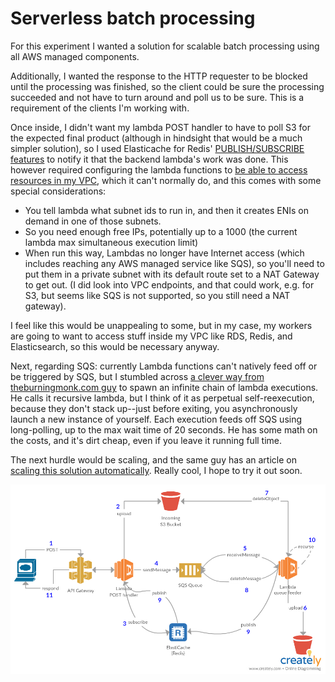 # Serverless batch processing

For this experiment I wanted a solution for scalable batch processing using all AWS managed components.

Additionally, I wanted the response to the HTTP requester to be blocked until the processing was finished, so the client could be sure the processing succeeded and not have to turn around and poll us to be sure. This is a requirement of the clients I'm working with.

Once inside, I didn't want my lambda POST handler to have to poll S3 for the expected final product (although in hindsight that would be a much simpler solution), so I used Elasticache for Redis' [PUBLISH/SUBSCRIBE features](https://redis.io/topics/pubsub) to notify it that the backend lambda's work was done. This however required configuring the lambda functions to [be able to access resources in my VPC](https://docs.aws.amazon.com/lambda/latest/dg/vpc.html), which it can't normally do, and this comes with some special considerations:

* You tell lambda what subnet ids to run in, and then it creates ENIs on demand in one of those subnets.
* So you need enough free IPs, potentially up to a 1000 (the current lambda max simultaneous execution limit)
* When run this way, Lambdas no longer have Internet access (which includes reaching any AWS managed service like SQS), so you'll need to put them in a private subnet with its default route set to a NAT Gateway to get out. (I did look into VPC endpoints, and that could work, e.g. for S3, but seems like SQS is not supported, so you still need a NAT gateway).

I feel like this would be unappealing to some, but in my case, my workers are going to want to access stuff inside my VPC like RDS, Redis, and Elasticsearch, so this would be necessary anyway.

Next, regarding SQS: currently Lambda functions can't natively feed off or be triggered by SQS, but I stumbled across [a clever way from theburningmonk.com guy]((http://theburningmonk.com/2016/04/aws-lambda-use-recursive-function-to-process-sqs-messages-part-1/)) to spawn an infinite chain of lambda executions. He calls it recursive lambda, but I think of it as perpetual self-reexecution, because they don't stack up--just before exiting, you asynchronously launch a new instance of yourself. Each execution feeds off SQS using long-polling, up to the max wait time of 20 seconds. He has some math on the costs, and it's dirt cheap, even if you leave it running full time.

The next hurdle would be scaling, and the same guy has an article on [scaling this solution automatically](https://medium.com/theburningmonk-com/aws-lambda-use-recursive-function-to-process-sqs-messages-part-2-28b488993d8e). Really cool, I hope to try it out soon.

![Batch processing using lambda](Batch%20processing%20using%20lambda.png)
